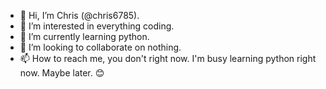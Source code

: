 - 👋 Hi, I’m Chris (@chris6785).
- 👀 I’m interested in everything coding.
- 🌱 I’m currently learning python.
- 💞️ I’m looking to collaborate on nothing.
- 📫 How to reach me, you don't right now. 
I'm busy learning python right now. Maybe
later. 😊

<!---
chris6785/chris6785 is a ✨ special ✨ repository because its `README.md` (this file) appears on your GitHub profile.
You can click the Preview link to take a look at your changes.
--->

